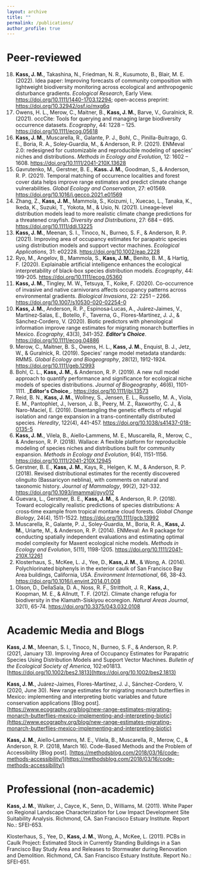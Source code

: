 ```yaml
---
layout: archive
title: ""
permalink: /publications/
author_profile: true
---
```


Peer-reviewed
======

<ol reversed>
<li><b>Kass, J. M.</b>, Takashina, N., Friedman, N. R., Kusumoto, B., Blair, M. E. (2022). Idea paper: Improving forecasts of community composition with lightweight biodiversity monitoring across ecological and anthropogenic disturbance gradients. <i>Ecological Research</i>, Early View. </li><a href=" https://doi.org/10.1111/1440-1703.12294">https://doi.org/10.1111/1440-1703.12294</a>; open-access preprint: <a href="https://doi.org/10.32942/osf.io/mxg6q">https://doi.org/10.32942/osf.io/mxg6q</a></li>

<li>Owens, H. L., Merow, C., Maitner, B., <b>Kass, J. M.</b>, Barve, V., Guralnick, R. (2021). occCite: Tools for querying and managing large biodiversity occurrence datasets. <i>Ecography</i>, 44: 1228 – 125. <a href=" https://doi.org/10.1111/ecog.05618">https://doi.org/10.1111/ecog.05618</a></li>

<li><b>Kass, J. M.</b>, Muscarella, R., Galante, P. J., Bohl, C., Pinilla-Buitrago, G. E., Boria, R. A., Soley‐Guardia, M., & Anderson, R. P. (2021). ENMeval 2.0: redesigned for customizable and reproducible modeling of species’ niches and distributions. <i>Methods in Ecology and Evolution</i>, 12: 1602 – 1608. <a href=" https://doi.org/10.1111/2041-210X.13628">https://doi.org/10.1111/2041-210X.13628</a></li>

<li>Gavrutenko, M., Gerstner, B. E., <b>Kass. J. M.</b>,  Goodman, S., & Anderson, R. P. (2021). Temporal matching of occurrence localities and forest cover data helps improve range estimates and predict climate change vulnerabilities. <i>Global Ecology and Conservation</i>, 27: e01569. <a href="https://doi.org/10.1016/j.gecco.2021.e01569">https://doi.org/10.1016/j.gecco.2021.e01569</a></li>

<li>Zhang, Z., <b>Kass, J. M.</b>, Mammola, S., Koizumi, I., Xuecao, L., Tanaka, K., Ikeda, K., Suzuki, T., Yokota, M., & Usio, N. (2021). Lineage‐level distribution models lead to more realistic climate change predictions for a threatened crayfish. <i>Diversity and Distributions</i>, 27: 684 – 695. <a href="https://doi.org/10.1111/ddi.13225">https://doi.org/10.1111/ddi.13225</a></li>

<li><b>Kass, J. M.</b>, Meenan, S. I., Tinoco, N., Burneo, S. F., & Anderson, R. P. (2021). Improving area of occupancy estimates for parapatric species using distribution models and support vector machines. <i>Ecological Applications</i>, 31: e02228. <a href="https://doi.org/10.1002/eap.2228">https://doi.org/10.1002/eap.2228</a></li>

<li>Ryo, M., Angelov, B., Mammola, S., <b>Kass, J. M.</b>, Benito, B. M., & Hartig, F. (2020). Explainable artificial intelligence enhances the ecological interpretability of black‐box species distribution models. <i>Ecography</i>, 44: 199-205. <a href="https://doi.org/10.1111/ecog.05360">https://doi.org/10.1111/ecog.05360</a></li>

<li><b>Kass, J. M.</b>, Tingley, M. W., Tetsuya, T., Koike, F. (2020). Co-occurrence of invasive and native carnivorans affects occupancy patterns across environmental gradients. <i>Biological Invasions</i>, 22: 2251 – 2266. <a href="https://doi.org/10.1007/s10530-020-02254-0">https://doi.org/10.1007/s10530-020-02254-0</a></li>

<li><b>Kass, J. M.</b>, Anderson, R. P., Espinosa‐Lucas, A., Juárez‐Jaimes, V., Martínez‐Salas, E., Botello, F., Taverna, G., Flores-Martínez, J. J., & Sánchez‐Cordero, V. (2020). Biotic predictors with phenological information improve range estimates for migrating monarch butterflies in Mexico. <i>Ecography</i>, 43(3), 341-352. <i><b>Editor's Choice</b></i>. <a href="https://doi.org/10.1111/ecog.04886">https://doi.org/10.1111/ecog.04886</a></li>

<li>Merow, C., Maitner, B. S., Owens, H. L., <b>Kass, J. M.</b>, Enquist, B. J., Jetz, W., & Guralnick, R. (2019). Species' range model metadata standards: RMMS. <i>Global Ecology and Biogeography</i>, 28(12), 1912-1924. <a href="https://doi.org/10.1111/geb.12993">https://doi.org/10.1111/geb.12993</a></li>

<li>Bohl, C. L., <b>Kass, J. M.</b>, & Anderson, R. P. (2019). A new null model approach to quantify performance and significance for ecological niche models of species distributions. <i>Journal of Biogeography</i>, 46(6), 1101-1111. _<b>Editor's Choice</b>_. <a href="https://doi.org/10.1111/jbi.13573">https://doi.org/10.1111/jbi.13573</a></li>

<li>Reid, B. N., <b>Kass, J. M.</b>, Wollney, S., Jensen, E. L., Russello, M. A., Viola, E. M., Pantophlet, J., Iverson, J. B., Peery, M. Z., Raxworthy, C. J., & Naro-Maciel, E. (2019). Disentangling the genetic effects of refugial isolation and range expansion in a trans-continentally distributed species. <i>Heredity</i>, 122(4), 441-457. <a href="https://doi.org/10.1038/s41437-018-0135-5">https://doi.org/10.1038/s41437-018-0135-5</a></li>

<li><b>Kass, J. M.</b>, Vilela, B., Aiello‐Lammens, M. E., Muscarella, R., Merow, C., & Anderson, R. P. (2018). Wallace: A flexible platform for reproducible modeling of species niches and distributions built for community expansion. <i>Methods in Ecology and Evolution</i>, 9(4), 1151-1156. <a href="https://doi.org/10.1111/2041-210X.12945">https://doi.org/10.1111/2041-210X.12945</a></li>

<li>Gerstner, B. E., <b>Kass, J. M.</b>, Kays, R., Helgen, K. M., & Anderson, R. P. (2018). Revised distributional estimates for the recently discovered olinguito (Bassaricyon neblina), with comments on natural and taxonomic history. <i>Journal of Mammalogy</i>, 99(2), 321-332. <a href="https://doi.org/10.1093/jmammal/gyy012">https://doi.org/10.1093/jmammal/gyy012</a></li>

<li>Guevara, L., Gerstner, B. E., <b>Kass, J. M.</b>, & Anderson, R. P. (2018). Toward ecologically realistic predictions of species distributions: A cross‐time example from tropical montane cloud forests. <i>Global Change Biology</i>, 24(4), 1511-1522. <a href="https://doi.org/10.1111/gcb.13992">https://doi.org/10.1111/gcb.13992</a></li>

<li>Muscarella, R., Galante, P. J., Soley‐Guardia, M., Boria, R. A., <b>Kass, J. M.</b>, Uriarte, M., & Anderson, R. P. (2014). ENMeval: An R package for conducting spatially independent evaluations and estimating optimal model complexity for Maxent ecological niche models. <i>Methods in Ecology and Evolution</i>, 5(11), 1198-1205. <a href="https://doi.org/10.1111/2041-210X.12261">https://doi.org/10.1111/2041-210X.12261</a></li>

<li>Klosterhaus, S., McKee, L. J., Yee, D., <b>Kass, J. M.</b>, & Wong, A. (2014). Polychlorinated biphenyls in the exterior caulk of San Francisco Bay Area buildings, California, USA. <i>Environment International</i>, 66, 38-43. <a href="https://doi.org/10.1016/j.envint.2014.01.008">https://doi.org/10.1016/j.envint.2014.01.008</a></li>

<li>Olson, D., DellaSala, D. A., Noss, R. F., Strittholt, J. R., <b>Kass, J.</b>, Koopman, M. E., & Allnutt, T. F. (2012). Climate change refugia for biodiversity in the Klamath-Siskiyou ecoregion. <i>Natural Areas Journal</i>, 32(1), 65-74. <a href="https://doi.org/10.3375/043.032.0108">https://doi.org/10.3375/043.032.0108</a></li>
</ol>

Academic Media and Blogs
======

**Kass, J. M.**, Meenan, S. I., Tinoco, N., Burneo, S. F., & Anderson, R. P. (2021, January 13). Improving Area of Occupancy Estimates for Parapatric Species Using Distribution Models and Support Vector Machines. *Bulletin of the Ecological Society of America*, 102:e01813. [https://doi.org/10.1002/bes2.1813](https://doi.org/10.1002/bes2.1813)

**Kass, J. M.**, Juárez-Jaimes, Flores-Martínez, J. J., Sánchez-Cordero, V. (2020, June 30). New range estimates for migrating monarch butterflies in Mexico: implementing and interpreting biotic variables and future conservation applications [Blog post]. [https://www.ecography.org/blog/new-range-estimates-migrating-monarch-butterflies-mexico-implementing-and-interpreting-biotic](https://www.ecography.org/blog/new-range-estimates-migrating-monarch-butterflies-mexico-implementing-and-interpreting-biotic)

**Kass, J. M.**, Aiello‐Lammens, M. E., Vilela, B., Muscarella, R., Merow, C., & Anderson, R. P. (2018, March 16). Code-Based Methods and the Problem of Accessibility [Blog post]. [https://methodsblog.com/2018/03/16/code-methods-accessibility/](https://methodsblog.com/2018/03/16/code-methods-accessibility/)

Professional (non-academic)
======

**Kass, J. M.**, Walker, J., Cayce, K., Senn, D., Williams, M. (2011). White Paper on Regional Landscape Characterization for Low Impact Development Site Suitability Analysis. Richmond, CA. San Francisco Estuary Institute. Report No.: SFEI-653.

Klosterhaus, S., Yee, D., **Kass, J. M.**, Wong, A., McKee, L. (2011). PCBs in Caulk Project: Estimated Stock in Currently Standing Buildings in a San Francisco Bay Study Area and Releases to Stormwater during Renovation and Demolition. Richmond, CA. San Francisco Estuary Institute. Report No.: SFEI-651.
